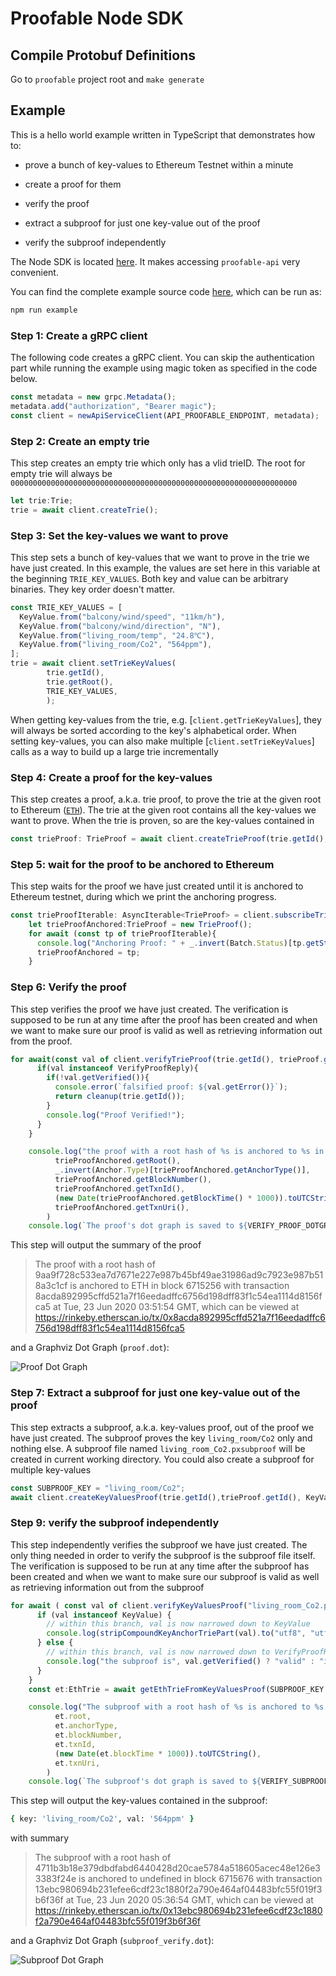 # Proofable Node SDK

## Compile Protobuf Definitions

Go to `proofable` project root and `make generate`

## Example

This is a hello world example written in TypeScript that demonstrates how to:

- prove a bunch of key-values to Ethereum Testnet within a minute

- create a proof for them

- verify the proof

- extract a subproof for just one key-value out of the proof

- verify the subproof independently

The Node SDK is located [here](https://github.com/SouthbankSoftware/proofable/tree/master/node_sdk). It makes accessing `proofable-api` very convenient.

You can find the complete example source code [here](https://github.com/SouthbankSoftware/proofable/blob/master/node_sdk/src/examples/example.ts), which can be run as:

```zsh
npm run example
```

### Step 1: Create a gRPC client

The following code creates a gRPC client. You can skip the authentication part while running the example using magic token as specified in the code below.

```typescript
const metadata = new grpc.Metadata();
metadata.add("authorization", "Bearer magic");
const client = newApiServiceClient(API_PROOFABLE_ENDPOINT, metadata);
```

### Step 2: Create an empty trie

This step creates an empty trie which only has a vlid trieID. The root for empty trie will always be `0000000000000000000000000000000000000000000000000000000000000000`

```typescript
let trie:Trie;
trie = await client.createTrie();
```

### Step 3: Set the key-values we want to prove

This step sets a bunch of key-values that we want to prove in the trie we have just created. In this example, the values are set here in this variable at the beginning `TRIE_KEY_VALUES`. Both key and value can be arbitrary binaries. They key order doesn't matter.

```typescript
const TRIE_KEY_VALUES = [
  KeyValue.from("balcony/wind/speed", "11km/h"),
  KeyValue.from("balcony/wind/direction", "N"),
  KeyValue.from("living_room/temp", "24.8℃"),
  KeyValue.from("living_room/Co2", "564ppm"),
];
trie = await client.setTrieKeyValues(
        trie.getId(),
        trie.getRoot(),
        TRIE_KEY_VALUES,
        );
```

When getting key-values from the trie, e.g. [`client.getTrieKeyValues`], they will always be sorted according to the key's alphabetical order. When setting key-values, you can also make multiple [`client.setTrieKeyValues`] calls as a way to build up a large trie incrementally

### Step 4: Create a proof for the key-values

This step creates a proof, a.k.a. trie proof, to prove the trie at the given root to Ethereum ([`ETH`](https://www.proofable.io/docs/anchor.html#anchor.Anchor.Type)). The trie at the given root contains all the key-values we want to prove. When the trie is proven, so are the key-values contained in

```typescript
const trieProof: TrieProof = await client.createTrieProof(trie.getId(), trie.getRoot(), Anchor.Type.ETH);
```

### Step 5: wait for the proof to be anchored to Ethereum

This step waits for the proof we have just created until it is anchored to Ethereum testnet, during which we print the anchoring progress.

```typescript
const trieProofIterable: AsyncIterable<TrieProof> = client.subscribeTrieProof(trie.getId(), trieProof.getId(), null);
    let trieProofAnchored:TrieProof = new TrieProof();
    for await (const tp of trieProofIterable){
      console.log("Anchoring Proof: " + _.invert(Batch.Status)[tp.getStatus()]);
      trieProofAnchored = tp;
    }
```

### Step 6: Verify the proof

This step verifies the proof we have just created. The verification is supposed to be run at any time after the proof has been created and when we want to make sure our proof is valid as well as retrieving information out from the proof.

```typescript
for await(const val of client.verifyTrieProof(trie.getId(), trieProof.getId(), true, VERIFY_PROOF_DOTGRAPH_FILE)){
      if(val instanceof VerifyProofReply){
        if(!val.getVerified()){
          console.error(`falsified proof: ${val.getError()}`);
          return cleanup(trie.getId());
        }
        console.log("Proof Verified!");
      }
    }

    console.log("the proof with a root hash of %s is anchored to %s in block %s with transaction %s at %s, which can be viewed at %s",
          trieProofAnchored.getRoot(),
          _.invert(Anchor.Type)[trieProofAnchored.getAnchorType()],
          trieProofAnchored.getBlockNumber(),
          trieProofAnchored.getTxnId(),
          (new Date(trieProofAnchored.getBlockTime() * 1000)).toUTCString(),
          trieProofAnchored.getTxnUri(),
        )
    console.log(`The proof's dot graph is saved to ${VERIFY_PROOF_DOTGRAPH_FILE}`);
```

This step will output the summary of the proof

> The proof with a root hash of 9aa9f728c533ea7d7671e227e987b45bf49ae31986ad9c7923e987b518a3c1cf is anchored to ETH in block 6715256 with transaction 8acda892995cffd521a7f16eedadffc6756d198dff83f1c54ea1114d8156fca5 at Tue, 23 Jun 2020 03:51:54 GMT, which can be viewed at https://rinkeby.etherscan.io/tx/0x8acda892995cffd521a7f16eedadffc6756d198dff83f1c54ea1114d8156fca5

and a Graphviz Dot Graph (`proof.dot`):

![Proof Dot Graph](../docs/images/example_proof.svg)

### Step 7: Extract a subproof for just one key-value out of the proof

This step extracts a subproof, a.k.a. key-values proof, out of the proof we have just created. The subproof proves the key `living_room/Co2` only and nothing else. A subproof file named `living_room_Co2.pxsubproof` will be created in current working directory. You could also create a subproof for multiple key-values

```typescript
const SUBPROOF_KEY = "living_room/Co2";
await client.createKeyValuesProof(trie.getId(),trieProof.getId(), KeyValuesFilter.from([Key.from(SUBPROOF_KEY)]), SUBPROOF_KEY.replace("/", "-") + ".pxsubproof");
```

### Step 9: verify the subproof independently

This step independently verifies the subproof we have just created. The only thing needed in order to verify the subproof is the subproof file itself. The verification is supposed to be run at any time after the subproof has been created and when we want to make sure our subproof is valid as well as retrieving information out from the subproof

```typescript
for await ( const val of client.verifyKeyValuesProof("living_room_Co2.pxsubproof", true, VERIFY_SUBPROOF_DOTGRAPH_FILE)){
      if (val instanceof KeyValue) {
        // within this branch, val is now narrowed down to KeyValue
        console.log(stripCompoundKeyAnchorTriePart(val).to("utf8", "utf8"));
      } else {
        // within this branch, val is now narrowed down to VerifyProofReply
        console.log("the subproof is", val.getVerified() ? "valid" : "invalid");
      }
    }
    const et:EthTrie = await getEthTrieFromKeyValuesProof(SUBPROOF_KEY.replace("/", "-") + ".pxsubproof")

    console.log("The subproof with a root hash of %s is anchored to %s in block %s with transaction %s on %s, which can be viewed at %s",
          et.root,
          et.anchorType,
          et.blockNumber,
          et.txnId,
          (new Date(et.blockTime * 1000)).toUTCString(),
          et.txnUri,
        )
    console.log(`The subproof's dot graph is saved to ${VERIFY_SUBPROOF_DOTGRAPH_FILE}`);
```

This step will output the key-values contained in the subproof:

```zsh
{ key: 'living_room/Co2', val: '564ppm' }
```

with summary
> The subproof with a root hash of 4711b3b18e379dbdfabd6440428d20cae5784a518605acec48e126e33383f24e is anchored to undefined in block 6715676 with transaction 13ebc980694b231efee6cdf23c1880f2a790e464af04483bfc55f019f3b6f36f at Tue, 23 Jun 2020 05:36:54 GMT, which can be viewed at https://rinkeby.etherscan.io/tx/0x13ebc980694b231efee6cdf23c1880f2a790e464af04483bfc55f019f3b6f36f


and a Graphviz Dot Graph (`subproof_verify.dot`):

![Subproof Dot Graph](../docs/images/example_subproof.svg)